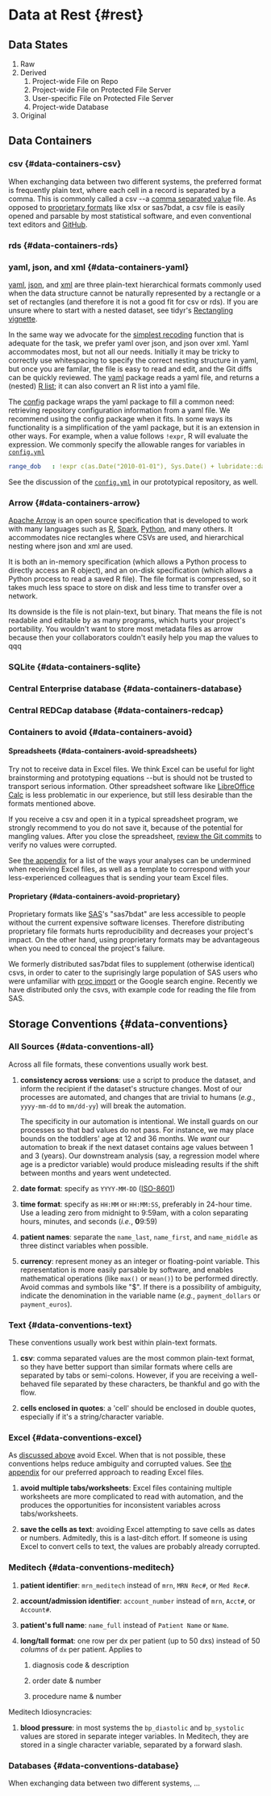 Data at Rest {#rest}
====================================

Data States
------------------------------------

1. Raw
1. Derived
    1. Project-wide File on Repo
    1. Project-wide File on Protected File Server
    1. User-specific File on Protected File Server
    1. Project-wide Database
1. Original

Data Containers
------------------------------------

### csv {#data-containers-csv}

When exchanging data between two different systems, the preferred format is frequently plain text, where each cell in a record is separated by a comma.  This is commonly called a csv --a [comma separated value](https://en.wikipedia.org/wiki/Comma-separated_values) file.  As opposed to [proprietary formats](#data-containers-avoid) like xlsx or sas7bdat, a csv file is easily opened and parsable by most statistical software, and even conventional text editors and [GitHub](https://help.github.com/en/github/managing-files-in-a-repository/rendering-csv-and-tsv-data).

### rds {#data-containers-rds}

### yaml, json, and xml {#data-containers-yaml}

[yaml](https://circleci.com/blog/what-is-yaml-a-beginner-s-guide/), [json](https://www.w3schools.com/js/js_json_intro.asp), and [xml](https://www.w3schools.com/xml/) are three plain-text hierarchical formats commonly used when the data structure cannot be naturally represented by a rectangle or a set of rectangles (and therefore it is not a good fit for csv or rds).  If you are unsure where to start with a nested dataset, see tidyr's [Rectangling vignette](https://tidyr.tidyverse.org/articles/rectangle.html).

In the same way we advocate for the [simplest recoding](https://ouhscbbmc.github.io/data-science-practices-1/coding.html#coding-simplify-recoding) function that is adequate for the task, we prefer yaml over json, and json over xml.  Yaml accommodates most, but not all our needs.  Initially it may be tricky to correctly use whitespacing to specify the correct nesting structure in yaml, but once you are familar, the file is easy to read and edit, and the Git diffs can be quickly reviewed.  The [yaml](http://biostat.mc.vanderbilt.edu/wiki/Main/YamlR) package reads a yaml file, and returns a (nested) [R list](https://www.tutorialspoint.com/r/r_lists.htm); it can also convert an R list into a yaml file.

The [config](https://github.com/rstudio/config) package wraps the yaml package to fill a common need: retrieving repository configuration information from a yaml file.  We recommend using the config package when it fits.  In some ways its functionality is a simplification of the yaml package, but it is an extension in other ways.  For example, when a value follows `!expr`, R will evaluate the expression.   We commonly specify the allowable ranges for variables in [`config.yml`](https://github.com/OuhscBbmc/cdw-skeleton-1/blob/master/config.yml)

```yaml
range_dob   : !expr c(as.Date("2010-01-01"), Sys.Date() + lubridate::days(1))
```

See the discussion of the [`config.yml`](https://ouhscbbmc.github.io/data-science-practices-1/prototype-repo.html#repo-config) in our prototypical repository, as well.

### Arrow {#data-containers-arrow}

[Apache Arrow](https://arrow.apache.org/) is an open source specification that is developed to work with many languages such as [R](https://arrow.apache.org/docs/r/), [Spark](https://towardsdatascience.com/a-gentle-introduction-to-apache-arrow-with-apache-spark-and-pandas-bb19ffe0ddae), [Python](https://spark.apache.org/docs/latest/sql-pyspark-pandas-with-arrow.html), and many others.  It accommodates nice rectangles where CSVs are used, and hierarchical nesting where json and xml are used.

It is both an in-memory specification (which allows a Python process to directly access an R object), and an on-disk specification (which allows a Python process to read a saved R file).  The file format is compressed, so it takes much less space to store on disk and less time to transfer over a network.

Its downside is the file is not plain-text, but binary.  That means the file is not readable and editable by as many programs, which hurts your project's portability.  You wouldn't want to store most metadata files as arrow because then your collaborators couldn't easily help you map the values to qqq

### SQLite {#data-containers-sqlite}

### Central Enterprise database {#data-containers-database}

### Central REDCap database {#data-containers-redcap}

### Containers to avoid {#data-containers-avoid}

#### Spreadsheets {#data-containers-avoid-spreadsheets}

Try not to receive data in Excel files.  We think Excel can be useful for light brainstorming and prototyping equations --but is should not be trusted to transport serious information.  Other spreadsheet software like [LibreOffice Calc](https://en.wikipedia.org/wiki/LibreOffice_Calc) is less problematic in our experience, but still less desirable than the formats mentioned above.

If you receive a csv and open it in a typical spreadsheet program, we strongly recommend to you do not save it, because of the potential for mangling values.  After you close the spreadsheet, [review the Git commits](#git-stability) to verify no values were corrupted.

See [the appendix](#snippets-correspondence-excel) for a list of the ways your analyses can be undermined when receiving Excel files, as well as a template to correspond with your less-experienced colleagues that is sending your team Excel files.

#### Proprietary {#data-containers-avoid-proprietary}

Proprietary formats like [SAS](https://en.wikipedia.org/wiki/SAS_(software))'s "sas7bdat" are less accessible to people without the current expensive software licenses.  Therefore distributing proprietary file formats hurts reproducibility and decreases your project's impact.  On the other hand, using proprietary formats may be advantageous when you need to conceal the project's failure.

We formerly distributed sas7bdat files to supplement (otherwise identical) csvs, in order to cater to the suprisingly large population of SAS users who were unfamiliar with [proc import](https://documentation.sas.com/?docsetId=proc&docsetTarget=n18jyszn33umngn14czw2qfw7thc.htm&docsetVersion=9.4&locale=en) or the Google search engine.  Recently we have distributed only the csvs, with example code for reading the file from SAS.

Storage Conventions {#data-conventions}
------------------------------------

### All Sources {#data-conventions-all}

Across all file formats, these conventions usually work best.

1. **consistency across versions**: use a script to produce the dataset, and inform the recipient if the dataset's structure changes.  Most of our processes are automated, and changes that are trivial to humans (*e.g.*, `yyyy-mm-dd` to `mm/dd-yy`) will break the automation.

    The specificity in our automation is intentional.  We install guards on our processes so that bad values do not pass.  For instance, we may place bounds on the toddlers' age at 12 and 36 months.  We *want* our automation to break if the next dataset contains age values between 1 and 3 (years).  Our downstream analysis (say, a regression model where age is a predictor variable) would produce misleading results if the shift between months and years went undetected.

1. **date format**: specify as `YYYY-MM-DD` ([ISO-8601](https://www.explainxkcd.com/wiki/index.php/1179:_ISO_8601))

1. **time format**: specify as `HH:MM` or `HH:MM:SS`, preferably in 24-hour time.  Use a leading zero from midnight to 9:59am, with a colon separating hours, minutes, and seconds (*i.e.*, **0**9:59)

1. **patient names**: separate the `name_last`, `name_first`, and `name_middle` as three distinct variables when possible.

1. **currency**: represent money as an integer or floating-point variable.  This representation is more easily parsable by software, and enables mathematical operations (like `max()` or `mean()`) to be performed directly.  Avoid commas and symbols like "$".  If there is a possibility of ambiguity, indicate the denomination in the variable name (*e.g.*, `payment_dollars` or `payment_euros`).

### Text {#data-conventions-text}

These conventions usually work best within plain-text formats.

1. **csv**: comma separated values are the most common plain-text format, so they have better support than similar formats where cells are separated by tabs or semi-colons.  However, if you are receiving a well-behaved file separated by these characters, be thankful and go with the flow.

1. **cells enclosed in quotes**: a 'cell' should be enclosed in double quotes, especially if it's a string/character variable.

### Excel {#data-conventions-excel}

As [discussed above]({#data-containers-avoid) avoid Excel.  When that is not possible, these conventions helps reduce ambiguity and corrupted values.  See [the appendix](#snippets-reading-excel) for our preferred approach to reading Excel files.

1. **avoid multiple tabs/worksheets**: Excel files containing multiple worksheets are more complicated to read with automation, and the produces the opportunities for inconsistent variables across tabs/worksheets.

1. **save the cells as text**: avoiding Excel attempting to save cells as dates or numbers.  Admitedly, this is a last-ditch effort.  If someone is using Excel to convert cells to text, the values are probably already corrupted.

### Meditech {#data-conventions-meditech}

1. **patient identifier**: `mrn_meditech` instead of `mrn`, `MRN Rec#`, or `Med Rec#`.

1. **account/admission identifier**: `account_number` instead of `mrn`, `Acct#`, or `Account#`.

1. **patient's full name**: `name_full` instead of `Patient Name` or `Name`.

1. **long/tall format**: one row per dx per patient (up to 50 dxs) instead of 50 *columns* of `dx` per patient.  Applies to

    1. diagnosis code & description

    1. order date & number

    1. procedure name & number

Meditech Idiosyncracies:

1. **blood pressure**: in most systems the `bp_diastolic` and `bp_systolic` values are stored in separate integer variables.  In Meditech, they are stored in a single character variable, separated by a forward slash.

### Databases {#data-conventions-database}

When exchanging data between two different systems, ...
